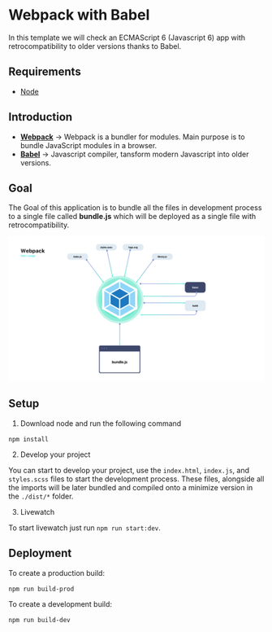 # Webpack with Babel

In this template we will check an ECMAScript 6 (Javascript 6) app with retrocompatibility to older versions thanks to Babel.

## Requirements

* [Node](https://nodejs.org/en/)


## Introduction

* **[Webpack](https://webpack.js.org)** -> Webpack is a bundler for modules. Main purpose is to bundle JavaScript modules in a browser.
* **[Babel](https://babeljs.io)** -> Javascript compiler, tansform modern Javascript into older versions.

## Goal

The Goal of this application is to bundle all the files in development process to a single file called **bundle.js** which will be deployed as a single file with retrocompatibility.

![Webpack Flowchart](meta/flowchart-webpack.png)

## Setup

1. Download node and run the following command

```
npm install
```

2. Develop your project

You can start to develop your project, use the ```index.html```, ```index.js```, and ```styles.scss``` files to start the development process. These files, alongside all the imports will be later bundled and compiled onto a minimize version in the ```./dist/*``` folder.

3. Livewatch

To start livewatch just run ```npm run start:dev```.

## Deployment

To create a production build:

```
npm run build-prod
```

To create a development build:

```
npm run build-dev
```
